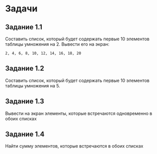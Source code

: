 # Задачи

## Задание 1.1
Составить список, который будет содержать первые 10
элементов таблицы умножения на 2.
Вывести его на экран:
```
2, 4, 6, 8, 10, 12, 14, 16, 18, 20
```

## Задание 1.2
Составить список, который будет содержать первые 10
элементов таблицы умножения на 5.

## Задание 1.3
Вывести на экран элементы, которые встречаются
одновременно в обоих списках

## Задание 1.4
Найти сумму элементов, которые встречаются в обоих списках
